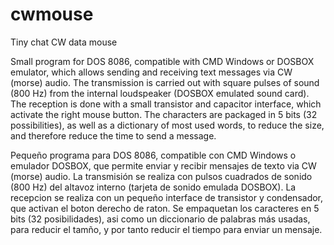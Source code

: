 # cwmouse
Tiny chat CW data mouse

Small program for DOS 8086, compatible with CMD Windows or DOSBOX emulator, which allows sending and receiving text messages via CW (morse) audio.
The transmission is carried out with square pulses of sound (800 Hz) from the internal loudspeaker (DOSBOX emulated sound card).
The reception is done with a small transistor and capacitor interface, which activate the right mouse button.
The characters are packaged in 5 bits (32 possibilities), as well as a dictionary of most used words, to reduce the size, and therefore reduce the time to send a message.


Pequeño programa para DOS 8086, compatible con CMD Windows o emulador DOSBOX, que permite enviar y recibir mensajes de texto via CW (morse) audio.
La transmisión se realiza con pulsos cuadrados de sonido (800 Hz) del altavoz interno (tarjeta de sonido emulada DOSBOX).
La recepcion se realiza con un pequeño interface de transistor y condensador, que activan el boton derecho de raton.
Se empaquetan los caracteres en 5 bits  (32 posibilidades), asi como un diccionario de palabras más usadas, para reducir el tamño, y por tanto reducir el tiempo para enviar un mensaje.
